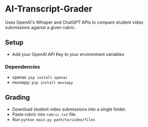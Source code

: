 # AI-Transcript-Grader
Uses OpenAI's Whisper and ChatGPT APIs to compare student video submissions against a given rubric.

## Setup
- Add your OpenAI API Key to your environment variables
### Dependencies
- openai: `pip install openai`
- moviepy: `pip install moviepy`

## Grading
- Download student video submissions into a single folder.
- Paste rubric into `rubric.txt` file.
- Run `python main.py path/to/video/files`
